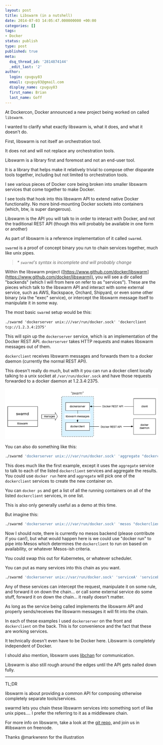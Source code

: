 ```yaml
---
layout: post
title: Libswarm (in a nutshell)
date: 2014-07-03 14:05:47.000000000 +00:00
categories: []
tags:
- Docker
status: publish
type: post
published: true
meta:
  dsq_thread_id: '2814874144'
  _edit_last: '2'
author:
  login: cpuguy83
  email: cpuguy83@gmail.com
  display_name: cpuguy83
  first_name: Brian
  last_name: Goff
---
```


At Dockercon, Docker announced a new project being worked on called `libswarm`.

I wanted to clarify what exactly libswarm is, what it does, and what it doesn't do.

<!--break-->

First, libswarm is not itself an orchestration tool.

It does not and will not replace any orchestration tools.

Libswarm is a library first and foremost and not an end-user tool.

It is a library that helps make it relatively trivial to compose other disparate tools together, including but not limited to orchestration tools.

I see various pieces of Docker core being broken into smaller libswarm services that come together to make Docker.

I see tools that hook into this libswarm API to extend native Docker functionality.  No more bind-mounting Docker sockets into containers (which, btw, is super dangerous).

Libswarm is the API you will talk to in order to interact with Docker, and not the traditional REST API (though this will probably be available in one form or another)

As part of libswarm is a reference implementation of it called `swarmd`.

`swarmd` is a proof of concept binary you run to chain services together, much like unix pipes.

> _* `swarmd`'s syntax is incomplete and will probably change_

Within the libswarm project ([https://www.github.com/docker/libswarm](https://www.github.com/docker/libswarm)), you will see a dir called "backends" (which I will from here on refer to as "services").  These are the pieces which talk to the libswarm API and interact with some external service, such as AWS, Rackspace, Orchard, Shipyard, or even some other binary (via the "exec" service), or intercept the libswarm message itself to manipulate it in some way.

The most basic `swarmd` setup would be this:

`./swarmd 'dockerserver unix:///var/run/docker.sock' 'dockerclient tcp://1.2.3.4:2375'`


This will spin up the `dockerserver` service, which is an implementation of the Docker REST API.  `dockerserver` takes HTTP requests and makes libswarm messages out of them.

`dockerclient` receives libswarm messages and forwards them to a docker daemon (currently the normal REST API).

This doesn't really do much, but with it you can run a docker client locally talking to a unix socket at `/var/run/docker.sock` and have those requests forwarded to a docker daemon at 1.2.3.4:2375.

![548d351e8542debc543ca059d96859c9](/assets/548d351e8542debc543ca059d96859c9.png)

You can also do something like this:

```bash
./swarmd 'dockerserver unix:///var/run/docker.sock' 'aggregate "dockerclient tcp://1.2.3.4:2375" "dockerclient tcp://1.2.3.5:2375" "dockerclient tcp://1.2.3.6:2376"'
```

This does much like the first example, except it uses the `aggregate` service to talk to each of the listed `dockerclient` services and aggregate the results.  You could use `docker run` here and `aggregate` will pick one of the `dockerclient` services to create the new container on.

You can `docker ps` and get a list of all the running containers on all of the listed `dockerclient` services, in one list.

This is also only generally useful as a demo at this time.

But imagine this:

```bash
./swarmd 'dockerserver unix:///var/run/docker.sock' 'mesos "dockerclient tcp://1.2.3.4:2375" "dockerclient tcp://1.2.3.5:2375" "dockerclient tcp://1.2.3.6:2376"'
```

Now I should note, there is currently no mesos backend (please contribute if you can!), but what would happen here is we could use "docker run" to pipe into Mesos which determines the `dockerclient` to run on based on availability, or whatever Mesos-ish criteria.

You could swap this out for Kubernetes, or whatever scheduler.

You can put as many services into this chain as you want.

```bash
./swarmd 'dockerserver unix://var/run/docker.sock' 'serviceA' 'serviceB' 'serviceC' 'dockerclient tcp://1.2.3.5:2375'
```

Any of these services can intercept the request, manipulate it on some rule, and forward it on down the chain... or call some external service do some stuff, forward it on down the chain... it really doesn't matter.

As long as the service being called implements the libswarm API and properly sends/receives the libswarm messages it will fit into the chain.

In each of these examples I used `dockerserver` on the front and `dockerclient` on the back.  This is for convenience and the fact that these are working services.

It technically doesn't even have to be Docker here.  Libswarm is completely independent of Docker.

I should also mention, libswarm uses [libchan](https://www.github.com/docker/libchan) for communication.

Libswarm is also still rough around the edges until the API gets nailed down fully.


-------

TL;DR

libswarm is about providing a common API for composing otherwise completely separate tools/services.

swarmd lets you chain these libswarm services into something sort of like unix pipes.... I prefer the referring to it as a middleware chain.

For more info on libswarm, take a look at the [git repo,](https://www.github.com/docker/libswarm) and join us in #libswarm on freenode.

Thanks @markwrenn for the illustration

